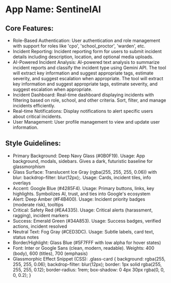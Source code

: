 # **App Name**: SentinelAI

## Core Features:

- Role-Based Authentication: User authentication and role management with support for roles like 'cpo', 'school_proctor', 'warden', etc.
- Incident Reporting: Incident reporting form for users to submit incident details including description, location, and optional media uploads.
- AI-Powered Incident Analysis: AI-powered text analysis to summarize incident reports and classify the incident type using Gemini API. The tool will extract key information and suggest appropriate tags, estimate severity, and suggest escalation when appropriate. The tool will extract key information and suggest appropriate tags, estimate severity, and suggest escalation when appropriate.
- Incident Dashboard: Real-time dashboard displaying incidents with filtering based on role, school, and other criteria. Sort, filter, and manage incidents efficiently.
- Real-time Notifications: Display notifications to alert specific users about critical incidents.
- User Management: User profile management to view and update user information.

## Style Guidelines:

- Primary Background: Deep Navy Glass (#0B0F19). Usage: App background, modals, sidebars. Gives a dark, futuristic baseline for glassmorphism
- Glass Surface: Translucent Ice Gray (rgba(255, 255, 255, 0.06)) with blur: backdrop-filter: blur(12px);. Usage: Cards, incident tiles, info overlays
- Accent: Google Blue (#4285F4). Usage: Primary buttons, links, key highlights. Symbolizes AI, trust, and ties into Google's ecosystem
- Alert: Deep Amber (#F4B400). Usage: Incident priority badges (moderate risk), tooltips
- Critical: Safety Red (#EA4335). Usage: Critical alerts (harassment, ragging), incident markers
- Success: Emerald Green (#34A853). Usage: Success badges, verified actions, incident resolved
- Neutral Text: Fog Gray (#CED3DC). Usage: Subtle labels, card text, status notes
- Border/Highlight: Glass Blue (#5F7FFF with low alpha for hover states)
- Font: Inter or Google Sans (clean, modern, readable). Weights: 400 (body), 600 (titles), 700 (emphasis)
- Glassmorphic Effect Snippet (CSS): .glass-card { background: rgba(255, 255, 255, 0.06); backdrop-filter: blur(12px); border: 1px solid rgba(255, 255, 255, 0.12); border-radius: 1rem; box-shadow: 0 4px 30px rgba(0, 0, 0, 0.2); }